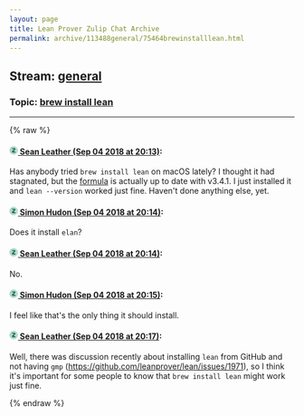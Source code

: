 ```yaml
---
layout: page
title: Lean Prover Zulip Chat Archive 
permalink: archive/113488general/75464brewinstalllean.html
---
```


## Stream: [general](index.html)
### Topic: [brew install lean](75464brewinstalllean.html)

---


{% raw %}
#### [![Click to go to Zulip](../../assets/img/zulip2.png) Sean Leather (Sep 04 2018 at 20:13)](https://leanprover.zulipchat.com/#narrow/stream/113488-general/topic/brew%20install%20lean/near/133326846):
Has anybody tried `brew install lean` on macOS lately? I thought it had stagnated, but the [formula](https://formulae.brew.sh/formula/lean) is actually up to date with v3.4.1. I just installed it and `lean --version` worked just fine. Haven't done anything else, yet.

#### [![Click to go to Zulip](../../assets/img/zulip2.png) Simon Hudon (Sep 04 2018 at 20:14)](https://leanprover.zulipchat.com/#narrow/stream/113488-general/topic/brew%20install%20lean/near/133326900):
Does it install `elan`?

#### [![Click to go to Zulip](../../assets/img/zulip2.png) Sean Leather (Sep 04 2018 at 20:14)](https://leanprover.zulipchat.com/#narrow/stream/113488-general/topic/brew%20install%20lean/near/133326911):
No.

#### [![Click to go to Zulip](../../assets/img/zulip2.png) Simon Hudon (Sep 04 2018 at 20:15)](https://leanprover.zulipchat.com/#narrow/stream/113488-general/topic/brew%20install%20lean/near/133326941):
I feel like that's the only thing it should install.

#### [![Click to go to Zulip](../../assets/img/zulip2.png) Sean Leather (Sep 04 2018 at 20:17)](https://leanprover.zulipchat.com/#narrow/stream/113488-general/topic/brew%20install%20lean/near/133327042):
Well, there was discussion recently about installing `lean` from GitHub and not having `gmp` (https://github.com/leanprover/lean/issues/1971), so I think it's important for some people to know that `brew install lean` might work just fine.


{% endraw %}

